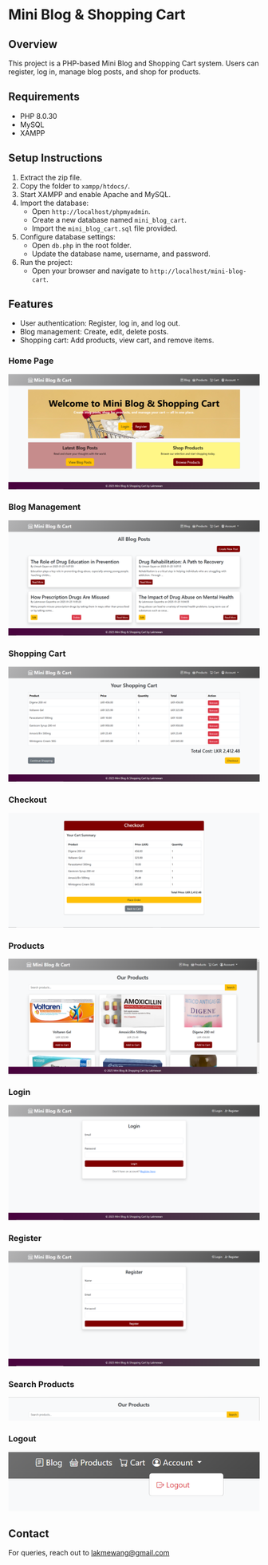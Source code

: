 # Mini Blog & Shopping Cart

## Overview
This project is a PHP-based Mini Blog and Shopping Cart system. Users can register, log in, manage blog posts, and shop for products.

## Requirements
- PHP 8.0.30
- MySQL
- XAMPP

## Setup Instructions
1. Extract the zip file.
2. Copy the folder to `xampp/htdocs/`.
3. Start XAMPP and enable Apache and MySQL.
4. Import the database:
   - Open `http://localhost/phpmyadmin`.
   - Create a new database named `mini_blog_cart`.
   - Import the `mini_blog_cart.sql` file provided.
5. Configure database settings:
   - Open `db.php` in the root folder.
   - Update the database name, username, and password.
6. Run the project:
   - Open your browser and navigate to `http://localhost/mini-blog-cart`.

## Features
- User authentication: Register, log in, and log out.
- Blog management: Create, edit, delete posts.
- Shopping cart: Add products, view cart, and remove items.

### Home Page
![Login Page](screenshots/Home.PNG)

### Blog Management
![Blog Management](screenshots/Blog_Home.PNG)

### Shopping Cart
![Shopping Cart](screenshots/cart.PNG)

### Checkout
![Login Page](screenshots/Checkout.PNG)

### Products
![Blog Management](screenshots/Products.PNG)

### Login
![Shopping Cart](screenshots/Login.PNG)

### Register
![Login Page](screenshots/Register.PNG)

### Search Products
![Blog Management](screenshots/Search.PNG)

### Logout
![Shopping Cart](screenshots/Logout.PNG)


## Contact
For queries, reach out to lakmewang@gmail.com
